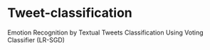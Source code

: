 # Tweet-classification
Emotion Recognition by Textual Tweets Classification Using Voting Classifier (LR-SGD)
